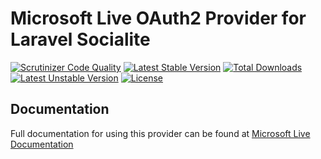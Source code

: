 # Microsoft Live OAuth2 Provider for Laravel Socialite

[![Scrutinizer Code Quality](https://img.shields.io/scrutinizer/g/SocialiteProviders/Microsoft-Live.svg?style=flat-square)](https://scrutinizer-ci.com/g/SocialiteProviders/Microsoft-Live/?branch=master)
[![Latest Stable Version](https://img.shields.io/packagist/v/socialiteproviders/microsoft-live.svg?style=flat-square)](https://packagist.org/packages/socialiteproviders/microsoft-live)
[![Total Downloads](https://img.shields.io/packagist/dt/socialiteproviders/microsoft-live.svg?style=flat-square)](https://packagist.org/packages/socialiteproviders/microsoft-live)
[![Latest Unstable Version](https://img.shields.io/packagist/vpre/socialiteproviders/microsoft-live.svg?style=flat-square)](https://packagist.org/packages/socialiteproviders/microsoft-live)
[![License](https://img.shields.io/packagist/l/socialiteproviders/microsoft-live.svg?style=flat-square)](https://packagist.org/packages/socialiteproviders/microsoft-live)

## Documentation

Full documentation for using this provider can be found at [Microsoft Live Documentation](http://socialiteproviders.github.io/providers/microsoft-live/)
